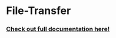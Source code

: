 # File-Transfer

### [Check out full documentation here!](https://docs.google.com/document/d/1JrFFsQQ9TD6WTWwm2IAaDT_tzJVAHdSMhME_YqiQOk8/)
